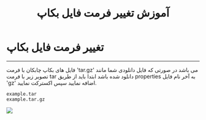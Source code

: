 ﻿---
title: "آموزش تغییر فرمت فایل بکاپ"
sidebar_label: "تغییر فرمت فایل بکاپ"
description: "فایل های بکاپ چابکان با فرمت 'tar.gz' می باشد در صورتی که فایل دانلودی شما مانند تصویر زیر با فرمت tar دانلود شده باشد ابتدا باید از طریق properties به آخر نام فایل 'gz' اضافه نمایید سپس اکسترکت نمایید."
---

# تغییر فرمت فایل بکاپ
---

فایل های بکاپ چابکان با فرمت 'tar.gz' می باشد در صورتی که فایل دانلودی شما مانند تصویر زیر با فرمت tar دانلود شده باشد ابتدا باید از طریق properties به آخر نام فایل 'gz' اضافه نمایید سپس اکسترکت نمایید.

    example.tar
    example.tar.gz

![](https://s1.chabokan.net/docs/images/tar_format.jpg)
